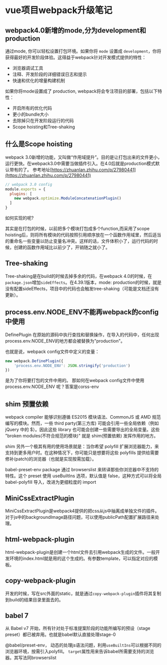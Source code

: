 # vue项目webpack升级笔记

## webpack4.0新增的mode,分为development和production

通过mode, 你可以轻松设置打包环境。如果你将 `mode` 设置成 `development`，你将获得最好的开发阶段体验。这得益于webpack针对开发模式提供的特性：

- 浏览器调试工具
- 注释、开发阶段的详细错误日志和提示
- 快速和优化的增量构建机制

如果你将mode设置成了 production, webpack将会专注项目的部署，包括以下特性：

- 开启所有的优化代码
- 更小的bundle大小
- 去除掉只在开发阶段运行的代码
- Scope hoisting和Tree-shaking

## 什么是Scope hoisting

webpack 3.0新增的功能，又叫做“作用域提升”。目的是让打包出来的文件更小，运行更快。在webpack3.0中需要当做插件引入。在4.0后就是production模式默认带有的了。 参考地址[https://zhuanlan.zhihu.com/p/27980441](https://zhuanlan.zhihu.com/p/27980441)

```js
// webpack 3.0 config
module.exports = {
  plugins: [
    new webpack.optimize.ModuleConcatenationPlugin()
  ]
}
```

如何实现的呢?

其实是在打包的时候，以前把多个模块打包成多个function,而采用了scope hoisting后，则将所有模块的代码按照引用顺序放在一个函数作用域里，然后适当的重命名一些变量以防止变量名冲突。这样的话，文件体积小了，运行代码的时候，创建的函数作用域比以前少了，开销随之就小了。

## Tree-shaking

Tree-shaking是在build的时候去掉多余的代码，在webpack 4.0的时候，在`package.json`增加`sideEffects`。在4.39.1版本，mode: production的时候，就是没有配置sideEffects，项目中的代码也会触发tree-shaking（可能是文档还没有更新）。

## process.env.NODE_ENV不能再webpack的config中使用

DefinePlugin 在原始的源码中执行查找和替换操作，在导入的代码中，任何出现 process.env.NODE_ENV的地方都会被替换为"production"。

也就是说，webpack config文件中定义的变量：

```js
new webpack.DefinePlugin({
    'process.env.NODE_ENV': JSON.stringify('production')
})
```

是为了你将要打包的文件中用的。 那如何在webpack config文件中使用 process.env.NODE_ENV 呢？答案是corss-env

## shim 预置依赖

webpack compiler 能够识别遵循 ES2015 模块语法、CommonJS 或 AMD 规范编写的模块。然而，一些 third party(第三方库) 可能会引用一些全局依赖（例如 jQuery 中的 $）。因此这些 library 也可能会创建一些需要导出的全局变量。这些 "broken modules(不符合规范的模块)" 就是 shim(预置依赖) 发挥作用的地方。

shim 另外一个极其有用的使用场景就是：当你希望 polyfill 扩展浏览器能力，来支持到更多用户时。在这种情况下，你可能只是想要将这些 polyfills 提供给需要修补(patch)的浏览器（也就是实现按需加载）。

babel-preset-env package 通过 browserslist 来转译那些你浏览器中不支持的特性。这个 preset 使用 useBuiltIns 选项，默认值是 false，这种方式可以将全局 babel-polyfill 导入，改进为更细粒度的 import

## MiniCssExtractPlugin

MiniCssExtractPlugin是webpack4提供的把css从js中抽离成单独文件的插件。对于js中的backgroundImage路径问题，可以使用publicPath配置扩展路径来处理。

## html-webpack-plugin

html-webpack-plugin是创建一个html文件去引用webpack生成的文件。一般开发环境的index.html就是用的这个生成的。有参数template，可以指定对应的模板。

## copy-webpack-plugin

开发的时候，写在src外面的static，就是通过`copy-webpack-plugin`插件将其复制到build的结果目录里面去的。

## babel 7

从 Babel v7 开始，所有针对处于标准提案阶段的功能所编写的预设（stage preset）都已被弃用。也就是babel默认直接处理stage-0

@babel/preset-env， 动态的处理js语法问题，利用`useBuiltIns`可以根据不同的浏览器环境，按需引入polyfill。 `target`属性用来告诉babel所需要支持的浏览器。其写法同browserslist

<gitask />
